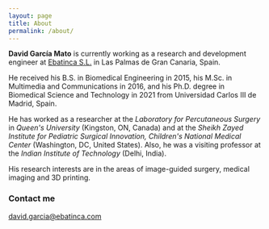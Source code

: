 ```yaml
---
layout: page
title: About
permalink: /about/
---
```


**David García Mato** is currently working as a research and development engineer at [Ebatinca S.L.](https://ebatinca.com/) in Las Palmas de Gran Canaria, Spain.

He received his B.S. in Biomedical Engineering in 2015, his M.Sc. in Multimedia and Communications in 2016, and his Ph.D. degree in Biomedical Science and Technology in 2021 from Universidad Carlos III de Madrid, Spain. 

He has worked as a researcher at the *Laboratory for Percutaneous Surgery* in *Queen's University* (Kingston, ON, Canada) and at the *Sheikh Zayed Institute for Pediatric Surgical Innovation, Children's National Medical Center* (Washington, DC, United States). Also, he was a visiting professor at the *Indian Institute of Technology* (Delhi, India).

His research interests are in the areas of image-guided surgery, medical imaging and 3D printing.

### Contact me

[david.garcia@ebatinca.com](mailto:david.garcia@ebatinca.com)

